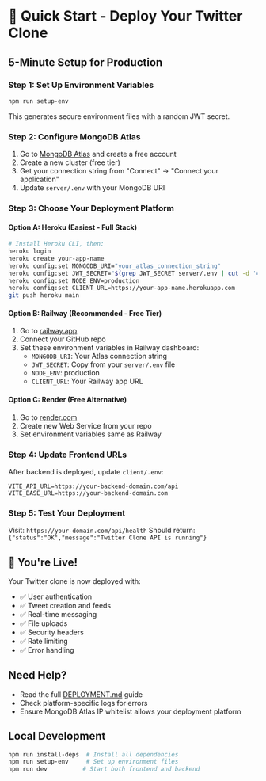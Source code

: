 # 🚀 Quick Start - Deploy Your Twitter Clone

## 5-Minute Setup for Production

### Step 1: Set Up Environment Variables
```bash
npm run setup-env
```
This generates secure environment files with a random JWT secret.

### Step 2: Configure MongoDB Atlas
1. Go to [MongoDB Atlas](https://cloud.mongodb.com/) and create a free account
2. Create a new cluster (free tier)
3. Get your connection string from "Connect" → "Connect your application"
4. Update `server/.env` with your MongoDB URI

### Step 3: Choose Your Deployment Platform

#### Option A: Heroku (Easiest - Full Stack)
```bash
# Install Heroku CLI, then:
heroku login
heroku create your-app-name
heroku config:set MONGODB_URI="your_atlas_connection_string"
heroku config:set JWT_SECRET="$(grep JWT_SECRET server/.env | cut -d '=' -f2)"
heroku config:set NODE_ENV=production
heroku config:set CLIENT_URL=https://your-app-name.herokuapp.com
git push heroku main
```

#### Option B: Railway (Recommended - Free Tier)
1. Go to [railway.app](https://railway.app)
2. Connect your GitHub repo
3. Set these environment variables in Railway dashboard:
   - `MONGODB_URI`: Your Atlas connection string
   - `JWT_SECRET`: Copy from your `server/.env` file
   - `NODE_ENV`: production
   - `CLIENT_URL`: Your Railway app URL

#### Option C: Render (Free Alternative)
1. Go to [render.com](https://render.com)
2. Create new Web Service from your repo
3. Set environment variables same as Railway

### Step 4: Update Frontend URLs
After backend is deployed, update `client/.env`:
```env
VITE_API_URL=https://your-backend-domain.com/api
VITE_BASE_URL=https://your-backend-domain.com
```

### Step 5: Test Your Deployment
Visit: `https://your-domain.com/api/health`
Should return: `{"status":"OK","message":"Twitter Clone API is running"}`

## 🎉 You're Live!

Your Twitter clone is now deployed with:
- ✅ User authentication
- ✅ Tweet creation and feeds
- ✅ Real-time messaging
- ✅ File uploads
- ✅ Security headers
- ✅ Rate limiting
- ✅ Error handling

## Need Help?
- Read the full [DEPLOYMENT.md](./DEPLOYMENT.md) guide
- Check platform-specific logs for errors
- Ensure MongoDB Atlas IP whitelist allows your deployment platform

## Local Development
```bash
npm run install-deps  # Install all dependencies
npm run setup-env     # Set up environment files
npm run dev          # Start both frontend and backend
``` 